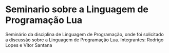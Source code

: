 # Seminario sobre a Linguagem de Programação Lua
Seminário da disciplina de Linguagem de Programação, onde foi solicitado  a discussão sobre a Linguagem de Programação Lua.
Integrantes: Rodrigo Lopes e Vitor Santana
